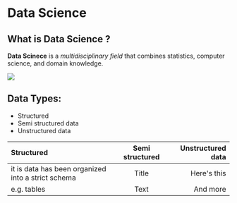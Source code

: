 # Data Science 

## What is Data Science ?

**Data Scinece** is a *multidisciplinary field* that combines statistics, computer science, and domain knowledge.


![](https://paper-attachments.dropboxusercontent.com/s_D9627FF11E0897FC1441B9CD82C6E539C12E2795FDF04E895A2205B1BE56A599_1673423145864_Screen+Shot+1444-06-17+at+9.20.35+AM.png)

## Data Types:
-  Structured
-  Semi structured data
-  Unstructured data

  | Structured      |    Semi structured |    Unstructured data    |
| :---        |    :----:   |          ---: |
| it is data has been organized into a strict schema   | Title       | Here's this   |
| e.g. tables                                          | Text        | And more      |
